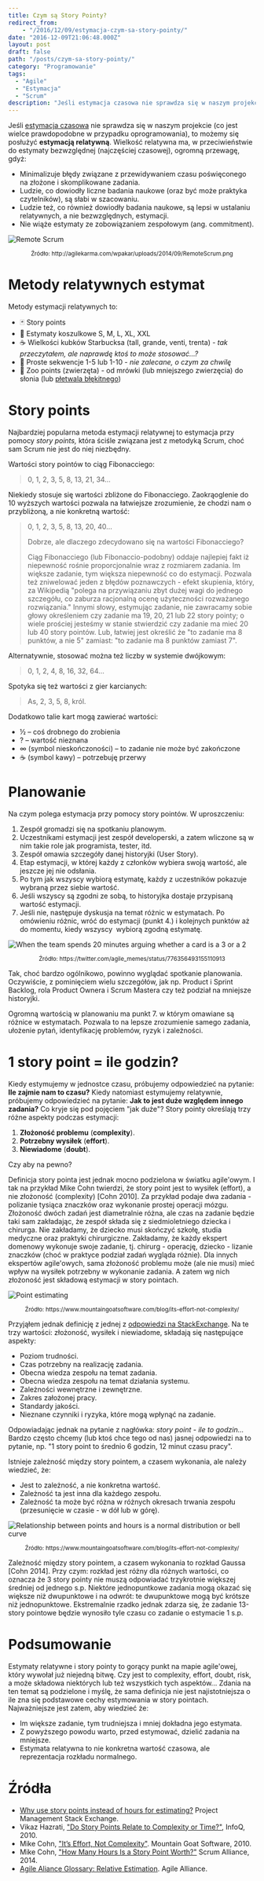 ```yaml
---
title: Czym są Story Pointy?
redirect_from:
    - "/2016/12/09/estymacja-czym-sa-story-pointy/"
date: "2016-12-09T21:06:48.000Z"
layout: post
draft: false
path: "/posts/czym-sa-story-pointy/"
category: "Programowanie"
tags:
  - "Agile"
  - "Estymacja"
  - "Scrum"
description: "Jeśli estymacja czasowa nie sprawdza się w naszym projekcie (co jest wielce prawdopodobne w przypadku oprogramowania), to możemy się posłużyć estymacją relatywną."
---
```


Jeśli [estymacja czasowa](/posts/estymacja-czasowa-godzinowa/) nie sprawdza się w naszym projekcie (co jest wielce prawdopodobne w przypadku oprogramowania), to możemy się posłużyć **estymacją relatywną**. Wielkość relatywna ma, w przeciwieństwie do estymaty bezwzględnej (najczęściej czasowej), ogromną przewagę, gdyż:

*   Minimalizuje błędy związane z przewidywaniem czasu poświęconego na złożone i skomplikowane zadania.
*   Ludzie, co dowiodły liczne badania naukowe (oraz być może praktyka czytelników), są słabi w szacowaniu.
*   Ludzie też, co również dowiodły badania naukowe, są lepsi w ustalaniu relatywnych, a nie bezwzględnych, estymacji.
*   Nie wiąże estymaty ze zobowiązaniem zespołowym (ang. commitment).

![Remote Scrum](a030b5c6-00b5-4f80-a64a-590e6b006b52.png) 

<div style="text-align: center"><small>Źródło: http://agilekarma.com/wpakar/uploads/2014/09/RemoteScrum.png</small></div>

# Metody relatywnych estymat

Metody estymacji relatywnych to:

* 🃏 Story points
* 👕 Estymaty koszulkowe S, M, L, XL, XXL
* ☕ Wielkości kubków Starbucksa (tall, grande, venti, trenta) - _tak przeczytałem, ale naprawdę ktoś to może stosować…?_
* 🔢 Proste sekwencje 1-5 lub 1-10 - _nie zalecane, o czym za chwilę_
* 🐘 Zoo points (zwierzęta) - od mrówki (lub mniejszego zwierzęcia) do słonia (lub [płetwala błękitnego](https://pl.wikipedia.org/wiki/P%C5%82etwal_b%C5%82%C4%99kitny))

# Story points

Najbardziej popularna metoda estymacji relatywnej to estymacja przy pomocy _story points,_ która ściśle związana jest z metodyką Scrum, choć sam Scrum nie jest do niej niezbędny.

Wartości story pointów to ciąg Fibonacciego:

> 0, 1, 2, 3, 5, 8, 13, 21, 34…

Niekiedy stosuje się wartości zbliżone do Fibonacciego. Zaokrąoglenie do 10 wyższych wartości pozwala na łatwiejsze zrozumienie, że chodzi nam o przybliżoną, a nie konkretną wartość:

> 0, 1, 2, 3, 5, 8, 13, 20, 40…
> 
> Dobrze, ale dlaczego zdecydowano się na wartości Fibonacciego?
> 
> Ciąg Fibonacciego (lub Fibonaccio-podobny) oddaje najlepiej fakt iż niepewność rośnie proporcjonalnie wraz z rozmiarem zadania. Im większe zadanie, tym większa niepewność co do estymacji. Pozwala też zniwelować jeden z błędów poznawczych - efekt skupienia, który, za Wikipedią "polega na przywiązaniu zbyt dużej wagi do jednego szczegółu, co zaburza racjonalną ocenę użyteczności rozważanego rozwiązania." Innymi słowy, estymując zadanie, nie zawracamy sobie głowy określeniem czy zadanie ma 19, 20, 21 lub 22 story pointy; o wiele prościej jesteśmy w stanie stwierdzić czy zadanie ma mieć 20 lub 40 story pointów. Lub, łatwiej jest określić że "to zadanie ma 8 punktów, a nie 5" zamiast: "to zadanie ma 8 punktów zamiast 7".

Alternatywnie, stosować można też liczby w systemie dwójkowym:

> 0, 1, 2, 4, 8, 16, 32, 64…
 
Spotyka się też wartości z gier karcianych:

> As, 2, 3, 5, 8, król.

Dodatkowo talie kart mogą zawierać wartości:

*   ½ – coś drobnego do zrobienia
*   ? – wartość nieznana
*   ∞ (symbol nieskończoności) – to zadanie nie może być zakończone
*   ☕ (symbol kawy) – potrzebuję przerwy

# Planowanie

Na czym polega estymacja przy pomocy story pointów. W uproszczeniu:

1.  Zespół gromadzi się na spotkaniu planowym.
2.  Uczestnikami estymacji jest zespół developerski, a zatem wliczone są w nim takie role jak programista, tester, itd.
3.  Zespół omawia szczegóły danej historyjki (User Story).
4.  Etap estymacji, w której każdy z członków wybiera swoją wartość, ale jeszcze jej nie odsłania.
5.  Po tym jak wszyscy wybiorą estymatę, każdy z uczestników pokazuje wybraną przez siebie wartość.
6.  Jeśli wszyscy są zgodni ze sobą, to historyjka dostaje przypisaną wartość estymacji.
7.  Jeśli nie, następuje dyskusja na temat różnic w estymatach. Po omówieniu różnic, wróć do estymacji (punkt 4.) i kolejnych punktów aż do momentu, kiedy wszyscy  wybiorą zgodną estymatę.

![When the team spends 20 minutes arguing whether a card is a 3 or a 2](b1fc8259-e84f-46eb-a277-98fc34d3da96.jpg)

<div style="text-align: center"><small>Źródło: https://twitter.com/agile_memes/status/776356493155110913</small></div>


Tak, choć bardzo ogólnikowo, powinno wyglądać spotkanie planowania. Oczywiście, z pominięciem wielu szczegółów, jak np. Product i Sprint Backlog, rola Product Ownera i Scrum Mastera czy też podział na mniejsze historyjki.

Ogromną wartością w planowaniu ma punkt 7. w którym omawiane są różnice w estymatach. Pozwala to na lepsze zrozumienie samego zadania, ułożenie pytań, identyfikację problemów, ryzyk i zależności.

# 1 story point = ile godzin?

Kiedy estymujemy w jednostce czasu, próbujemy odpowiedzieć na pytanie: **Ile zajmie nam to czasu?** Kiedy natomiast estymujemy relatywnie, próbujemy odpowiedzieć na pytanie: **Jak to jest duże względem innego zadania?** Co kryje się pod pojęciem "jak duże"? Story pointy określają trzy różne aspekty podczas estymacji:

1.  **Złożoność problemu** (**complexity**).
2.  **Potrzebny wysiłek** (**effort**).
3.  **Niewiadome** (**doubt**).

Czy aby na pewno?

Definicja story pointa jest jednak mocno podzielona w światku agile'owym. I tak na przykład Mike Cohn twierdzi, że story point jest to wysiłek (effort), a nie złożoność (complexity) \[Cohn 2010\]. Za przykład podaje dwa zadania - polizanie tysiąca znaczków oraz wykonanie prostej operacji mózgu. Złożoność dwóch zadań jest diametralnie różna, ale czas na zadanie będzie taki sam zakładając, że zespół składa się z siedmioletniego dziecka i chirurga. Nie zakładamy, że dziecko musi skończyć szkołę, studia medyczne oraz praktyki chirurgiczne. Zakładamy, że każdy ekspert domenowy wykonuje swoje zadanie, tj. chirurg - operację, dziecko - lizanie znaczków (choć w praktyce podział zadań wygląda różnie). Dla innych ekspertów agile'owych, sama złożoność problemu może (ale nie musi) mieć wpływ na wysiłek potrzebny w wykonanie zadania. A zatem wg nich złożoność jest składową estymacji w story pointach.

![Point estimating](122736e7-6e74-4f22-af0c-1d83d41fc5ba.png)

<div style="text-align: center"><small>Źródło: https://www.mountaingoatsoftware.com/blog/its-effort-not-complexity/</small></div>

Przyjąłem jednak definicję z jednej z [odpowiedzi na StackExchange](http://pm.stackexchange.com/questions/2765/why-use-story-points-instead-of-hours-for-estimating). Na te trzy wartości: złożoność, wysiłek i niewiadome, składają się następujące aspekty:

*   Poziom trudności.
*   Czas potrzebny na realizację zadania.
*   Obecna wiedza zespołu na temat zadania.
*   Obecna wiedza zespołu na temat działania systemu.
*   Zależności wewnętrzne i zewnętrzne.
*   Zakres założonej pracy.
*   Standardy jakości.
*   Nieznane czynniki i ryzyka, które mogą wpłynąć na zadanie.

Odpowiadając jednak na pytanie z nagłówka: _story point - ile to godzin..._ Bardzo często chcemy (lub ktoś chce tego od nas) jasnej odpowiedzi na to pytanie, np. "1 story point to średnio 6 godzin, 12 minut czasu pracy".

Istnieje zależność między story pointem, a czasem wykonania, ale należy wiedzieć, że:

*   Jest to zależność, a nie konkretna wartość.
*   Zależność ta jest inna dla każdego zespołu.
*   Zależność ta może być różna w różnych okresach trwania zespołu (przesunięcie w czasie - w dół lub w górę).

![Relationship between points and hours is a normal distribution or bell curve](c4f25ae7-8f55-499e-88a3-3dd748bdddc6.jpg)

<div style="text-align: center"><small>Źródło: https://www.mountaingoatsoftware.com/blog/its-effort-not-complexity/</small></div>

Zależność między story pointem, a czasem wykonania to rozkład Gaussa \[Cohn 2014\]. Przy czym: rozkład jest różny dla różnych wartości, co oznacza że 3 story pointy nie muszą odpowiadać trzykrotnie większej średniej od jednego s.p. Niektóre jednopuntkowe zadania mogą okazać się większe niż dwupunktowe i na odwrót: te dwupunktowe mogą być krótsze niż jednopunktowe. Ekstremalnie rzadko jednak zdarza się, że zadanie 13-story pointowe będzie wynosiło tyle czasu co zadanie o estymacie 1 s.p.

# Podsumowanie

Estymaty relatywne i story pointy to gorący punkt na mapie agile'owej, który wywołał już niejedną bitwę. Czy jest to complexity, effort, doubt, risk, a może składowa niektórych lub też wszystkich tych aspektów... Zdania na ten temat są podzielone i myślę, że sama definicja nie jest najistotniejsza o ile zna się podstawowe cechy estymowania w story pointach. Najważniejsze jest zatem, aby wiedzieć że:

*   Im większe zadanie, tym trudniejsza i mniej dokładna jego estymata.
*   Z powyższego powodu warto, przed estymować, dzielić zadania na mniejsze.
*   Estymata relatywna to nie konkretna wartość czasowa, ale reprezentacja rozkładu normalnego.

# Źródła

*   [Why use story points instead of hours for estimating?](http://pm.stackexchange.com/questions/2765/why-use-story-points-instead-of-hours-for-estimating) Project Management Stack Exchange.
*   Vikaz Hazrati, ["Do Story Points Relate to Complexity or Time?"](https://www.infoq.com/news/2010/07/story-points-complexity-effort), InfoQ, 2010.
*   Mike Cohn, ["It’s Effort, Not Complexity"](https://www.mountaingoatsoftware.com/blog/its-effort-not-complexity/). Mountain Goat Software, 2010. 
*   Mike Cohn, ["How Many Hours Is a Story Point Worth?"](https://www.scrumalliance.org/community/spotlight/mike-cohn/june-2014/how-many-hours-is-a-story-point-worth) Scrum Alliance, 2014. 
*   [Agile Aliance Glossary: Relative Estimation](https://www.agilealliance.org/glossary/relative-estimation/). Agile Alliance.
